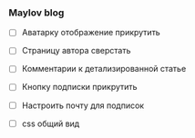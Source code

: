 ### Maylov blog
- [ ] Аватарку отображение прикрутить
- [ ] Страницу автора сверстать
- [ ] Комментарии к детализированной статье
- [ ] Кнопку подписки прикрутить
- [ ] Настроить почту для подписок
- [ ] css общий вид

